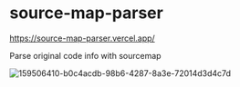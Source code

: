 # source-map-parser


https://source-map-parser.vercel.app/  

Parse original code info with sourcemap

![159506410-b0c4acdb-98b6-4287-8a3e-72014d3d4c7d](https://user-images.githubusercontent.com/20266594/160244494-ffaf8329-95e4-413d-bb71-828b7a33edc3.png)
